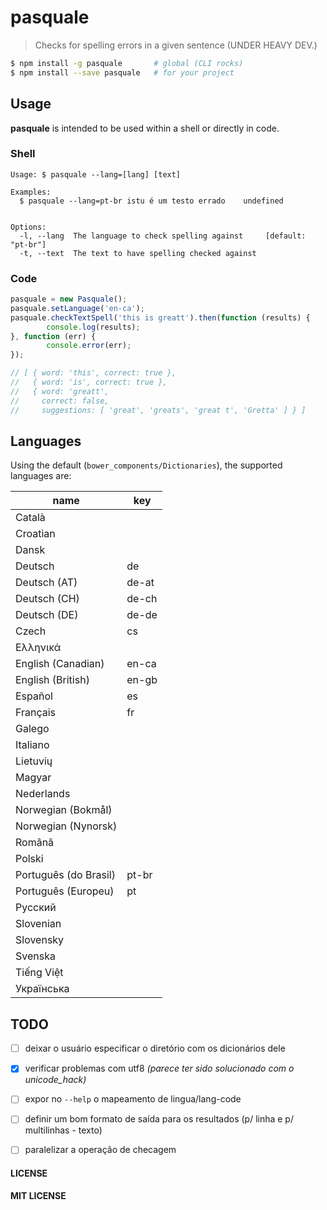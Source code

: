 # pasquale

> Checks for spelling errors in a given sentence (UNDER HEAVY DEV.)

```sh
$ npm install -g pasquale       # global (CLI rocks)
$ npm install --save pasquale   # for your project
```

## Usage

**pasquale** is intended to be used within a shell or directly in code.

### Shell

```
Usage: $ pasquale --lang=[lang] [text]

Examples:
  $ pasquale --lang=pt-br istu é um testo errado    undefined


Options:
  -l, --lang  The language to check spelling against     [default: "pt-br"]
  -t, --text  The text to have spelling checked against
```

### Code

```javascript
pasquale = new Pasquale();
pasquale.setLanguage('en-ca');
pasquale.checkTextSpell('this is greatt').then(function (results) {
		console.log(results);
}, function (err) {
		console.error(err);
});

// [ { word: 'this', correct: true },
//   { word: 'is', correct: true },
//   { word: 'greatt',
//     correct: false,
//     suggestions: [ 'great', 'greats', 'great t', 'Gretta' ] } ]
```

## Languages

Using the default (`bower_components/Dictionaries`), the supported languages are:

|          name         |  key  |
|-----------------------|-------|
| Català                |       |
| Croatian              |       |
| Dansk                 |       |
| Deutsch               | de    |
| Deutsch (AT)          | de-at |
| Deutsch (CH)          | de-ch |
| Deutsch (DE)          | de-de |
| Czech                 | cs    |
| Ελληνικά              |       |
| English (Canadian)    | en-ca |
| English (British)     | en-gb |
| Español               | es    |
| Français              | fr    |
| Galego                |       |
| Italiano              |       |
| Lietuvių              |       |
| Magyar                |       |
| Nederlands            |       |
| Norwegian (Bokmål)    |       |
| Norwegian (Nynorsk)   |       |
| Română                |       |
| Polski                |       |
| Português (do Brasil) | pt-br |
| Português (Europeu)   | pt    |
| Русский               |       |
| Slovenian             |       |
| Slovensky             |       |
| Svenska               |       |
| Tiếng Việt            |       |
| Українська            |       |


## TODO

-	[ ] deixar o usuário especificar o diretório com os dicionários dele
-	[x] verificar problemas com utf8 *(parece ter sido solucionado com o unicode_hack)*
-	[ ] expor no `--help` o mapeamento de lingua/lang-code
-	[ ] definir um bom formato de saída para os resultados (p/ linha e p/ multilinhas - texto)
-	[ ] paralelizar a operação de checagem


#### LICENSE

**MIT LICENSE**
